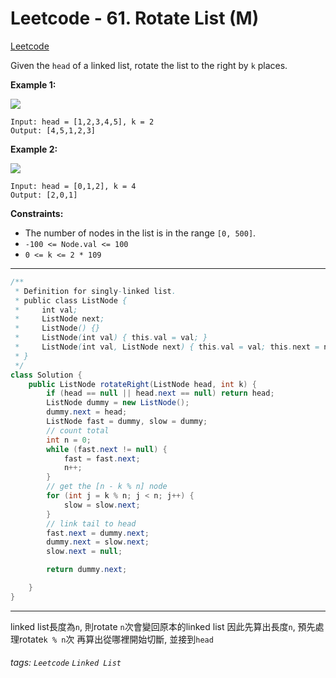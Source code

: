 # Leetcode - 61. Rotate List (M)

[Leetcode](https://leetcode.com/problems/rotate-list/description/)

Given the `head` of a linked list, rotate the list to the right by `k` places.

**Example 1:**

![](https://assets.leetcode.com/uploads/2020/11/13/rotate1.jpg)
```
Input: head = [1,2,3,4,5], k = 2
Output: [4,5,1,2,3]
```
**Example 2:**

![](https://assets.leetcode.com/uploads/2020/11/13/roate2.jpg)
```
Input: head = [0,1,2], k = 4
Output: [2,0,1]
```
**Constraints:**

-   The number of nodes in the list is in the range `[0, 500]`.
-   `-100 <= Node.val <= 100`
-   `0 <= k <= 2 * 109`

---
```java
/**
 * Definition for singly-linked list.
 * public class ListNode {
 *     int val;
 *     ListNode next;
 *     ListNode() {}
 *     ListNode(int val) { this.val = val; }
 *     ListNode(int val, ListNode next) { this.val = val; this.next = next; }
 * }
 */
class Solution {
    public ListNode rotateRight(ListNode head, int k) {
        if (head == null || head.next == null) return head;
        ListNode dummy = new ListNode();
        dummy.next = head;
        ListNode fast = dummy, slow = dummy;
        // count total
        int n = 0;
        while (fast.next != null) {
            fast = fast.next;
            n++;
        }
        // get the [n - k % n] node
        for (int j = k % n; j < n; j++) {
            slow = slow.next;
        }
        // link tail to head
        fast.next = dummy.next;
        dummy.next = slow.next;
        slow.next = null;

        return dummy.next;

    }
}
```

---

linked list長度為`n`, 則rotate `n`次會變回原本的linked list
因此先算出長度`n`, 預先處理rotate`k % n`次
再算出從哪裡開始切斷, 並接到`head`


###### tags: `Leetcode` `Linked List`
